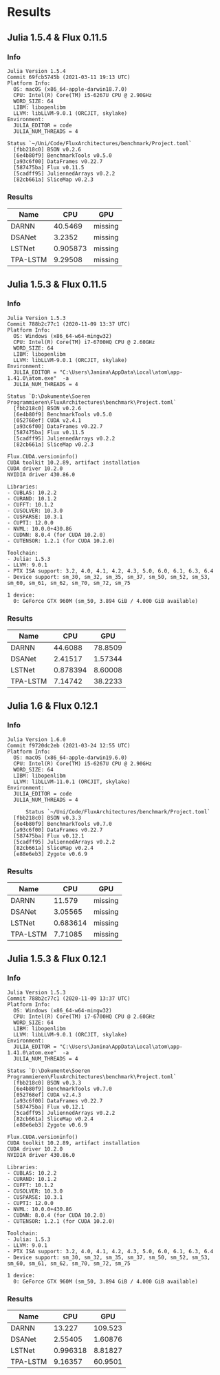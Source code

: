 # Results

## Julia 1.5.4 & Flux 0.11.5

### Info

```julia-repl
Julia Version 1.5.4
Commit 69fcb5745b (2021-03-11 19:13 UTC)
Platform Info:
  OS: macOS (x86_64-apple-darwin18.7.0)
  CPU: Intel(R) Core(TM) i5-6267U CPU @ 2.90GHz
  WORD_SIZE: 64
  LIBM: libopenlibm
  LLVM: libLLVM-9.0.1 (ORCJIT, skylake)
Environment:
  JULIA_EDITOR = code
  JULIA_NUM_THREADS = 4
```

```julia-repl
Status `~/Uni/Code/FluxArchitectures/benchmark/Project.toml`
  [fbb218c0] BSON v0.2.6
  [6e4b80f9] BenchmarkTools v0.5.0
  [a93c6f00] DataFrames v0.22.7
  [587475ba] Flux v0.11.5
  [5cadff95] JuliennedArrays v0.2.2
  [82cb661a] SliceMap v0.2.3
```

### Results

| Name     |  CPU        |   GPU     |   
|----------|-------------|-----------|
| DARNN    |     40.5469  |  missing |
| DSANet   |      3.2352  |  missing |
| LSTNet   |    0.905873  |  missing |
| TPA-LSTM |     9.29508  |  missing |


## Julia 1.5.3 & Flux 0.11.5

### Info

```julia-repl
Julia Version 1.5.3
Commit 788b2c77c1 (2020-11-09 13:37 UTC)
Platform Info:
  OS: Windows (x86_64-w64-mingw32)
  CPU: Intel(R) Core(TM) i7-6700HQ CPU @ 2.60GHz
  WORD_SIZE: 64
  LIBM: libopenlibm
  LLVM: libLLVM-9.0.1 (ORCJIT, skylake)
Environment:
  JULIA_EDITOR = "C:\Users\Janina\AppData\Local\atom\app-1.41.0\atom.exe"  -a
  JULIA_NUM_THREADS = 4
```

```julia-repl
Status `D:\Dokumente\Soeren Programmieren\FluxArchitectures\benchmark\Project.toml`
  [fbb218c0] BSON v0.2.6
  [6e4b80f9] BenchmarkTools v0.5.0
  [052768ef] CUDA v2.4.1
  [a93c6f00] DataFrames v0.22.7
  [587475ba] Flux v0.11.5
  [5cadff95] JuliennedArrays v0.2.2
  [82cb661a] SliceMap v0.2.3
```

```julia-repl
Flux.CUDA.versioninfo()
CUDA toolkit 10.2.89, artifact installation
CUDA driver 10.2.0
NVIDIA driver 430.86.0

Libraries:
- CUBLAS: 10.2.2
- CURAND: 10.1.2
- CUFFT: 10.1.2
- CUSOLVER: 10.3.0
- CUSPARSE: 10.3.1
- CUPTI: 12.0.0
- NVML: 10.0.0+430.86
- CUDNN: 8.0.4 (for CUDA 10.2.0)
- CUTENSOR: 1.2.1 (for CUDA 10.2.0)

Toolchain:
- Julia: 1.5.3
- LLVM: 9.0.1
- PTX ISA support: 3.2, 4.0, 4.1, 4.2, 4.3, 5.0, 6.0, 6.1, 6.3, 6.4
- Device support: sm_30, sm_32, sm_35, sm_37, sm_50, sm_52, sm_53, sm_60, sm_61, sm_62, sm_70, sm_72, sm_75

1 device:
  0: GeForce GTX 960M (sm_50, 3.894 GiB / 4.000 GiB available)
```

### Results

| Name     |  CPU        |   GPU     |   
|----------|-------------|-----------|
| DARNN    |    44.6088  |  78.8509  |
| DSANet   |    2.41517  |  1.57344  |
| LSTNet   |   0.878394  |  8.60008  |
| TPA-LSTM |    7.14742  |  38.2233  |


## Julia 1.6 & Flux 0.12.1

### Info

```julia-repl
Julia Version 1.6.0
Commit f9720dc2eb (2021-03-24 12:55 UTC)
Platform Info:
  OS: macOS (x86_64-apple-darwin19.6.0)
  CPU: Intel(R) Core(TM) i5-6267U CPU @ 2.90GHz
  WORD_SIZE: 64
  LIBM: libopenlibm
  LLVM: libLLVM-11.0.1 (ORCJIT, skylake)
Environment:
  JULIA_EDITOR = code
  JULIA_NUM_THREADS = 4
```

```julia-repl
      Status `~/Uni/Code/FluxArchitectures/benchmark/Project.toml`
  [fbb218c0] BSON v0.3.3
  [6e4b80f9] BenchmarkTools v0.7.0
  [a93c6f00] DataFrames v0.22.7
  [587475ba] Flux v0.12.1
  [5cadff95] JuliennedArrays v0.2.2
  [82cb661a] SliceMap v0.2.4
  [e88e6eb3] Zygote v0.6.9
```

### Results

| Name     |  CPU        |  GPU     |   
|----------|-------------|----------|
| DARNN    |     11.579  |  missing |
| DSANet   |    3.05565  |  missing |
| LSTNet   |   0.683614  |  missing |
| TPA-LSTM |    7.71085  |  missing |


## Julia 1.5.3 & Flux 0.12.1

### Info

```julia-repl
Julia Version 1.5.3
Commit 788b2c77c1 (2020-11-09 13:37 UTC)
Platform Info:
  OS: Windows (x86_64-w64-mingw32)
  CPU: Intel(R) Core(TM) i7-6700HQ CPU @ 2.60GHz
  WORD_SIZE: 64
  LIBM: libopenlibm
  LLVM: libLLVM-9.0.1 (ORCJIT, skylake)
Environment:
  JULIA_EDITOR = "C:\Users\Janina\AppData\Local\atom\app-1.41.0\atom.exe"  -a
  JULIA_NUM_THREADS = 4
```

```julia-repl
Status `D:\Dokumente\Soeren Programmieren\FluxArchitectures\benchmark\Project.toml`
  [fbb218c0] BSON v0.3.3
  [6e4b80f9] BenchmarkTools v0.7.0
  [052768ef] CUDA v2.4.3
  [a93c6f00] DataFrames v0.22.7
  [587475ba] Flux v0.12.1
  [5cadff95] JuliennedArrays v0.2.2
  [82cb661a] SliceMap v0.2.4
  [e88e6eb3] Zygote v0.6.9
```

```julia-repl
Flux.CUDA.versioninfo()
CUDA toolkit 10.2.89, artifact installation
CUDA driver 10.2.0
NVIDIA driver 430.86.0

Libraries:
- CUBLAS: 10.2.2
- CURAND: 10.1.2
- CUFFT: 10.1.2
- CUSOLVER: 10.3.0
- CUSPARSE: 10.3.1
- CUPTI: 12.0.0
- NVML: 10.0.0+430.86
- CUDNN: 8.0.4 (for CUDA 10.2.0)
- CUTENSOR: 1.2.1 (for CUDA 10.2.0)

Toolchain:
- Julia: 1.5.3
- LLVM: 9.0.1
- PTX ISA support: 3.2, 4.0, 4.1, 4.2, 4.3, 5.0, 6.0, 6.1, 6.3, 6.4
- Device support: sm_30, sm_32, sm_35, sm_37, sm_50, sm_52, sm_53, sm_60, sm_61, sm_62, sm_70, sm_72, sm_75

1 device:
  0: GeForce GTX 960M (sm_50, 3.894 GiB / 4.000 GiB available)
```

### Results

| Name     |  CPU        |   GPU     |   
|----------|-------------|-----------|
| DARNN    |    13.227   |  109.523  |
| DSANet   |    2.55405  |  1.60876  |
| LSTNet   |   0.996318  |  8.81827  |
| TPA-LSTM |    9.16357  |  60.9501  |
